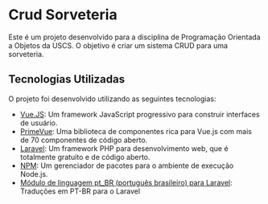 # Crud Sorveteria

Este é um projeto desenvolvido para a disciplina de Programação Orientada a Objetos da USCS. O objetivo é criar um sistema CRUD para uma sorveteria.

## Tecnologias Utilizadas

O projeto foi desenvolvido utilizando as seguintes tecnologias:

-   [Vue.JS](https://vuejs.org/): Um framework JavaScript progressivo para construir interfaces de usuário.
-   [PrimeVue](https://primevue.org/): Uma biblioteca de componentes rica para Vue.js com mais de 70 componentes de código aberto.
-   [Laravel](https://laravel.com/): Um framework PHP para desenvolvimento web, que é totalmente gratuito e de código aberto.
-   [NPM](https://www.npmjs.com/): Um gerenciador de pacotes para o ambiente de execução Node.js.
-   [Módulo de linguagem pt_BR (português brasileiro) para Laravel](https://github.com/lucascudo/laravel-pt-BR-localization): Traduções em PT-BR para o Laravel
